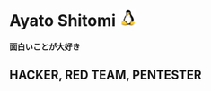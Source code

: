# Ayato Shitomi <img src="https://raw.githubusercontent.com/devicons/devicon/master/icons/linux/linux-original.svg" alt="linux" width="30" height="30"/>

**面白いことが大好き**

## HACKER, RED TEAM, PENTESTER
